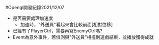 #Opengl開發紀錄2021/12/07
* 是否需要處理加速度
	* 加速時，"外送員"看起來會比較前面[相對位移]
* 已經有了PlayerCtrl，需要再寫EnemyCtrl嗎?
* Event為意外事件，若偵測與"外送員"相撞則遊戲結束，並播放獲得成就

